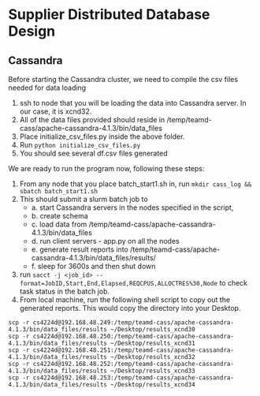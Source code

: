 # Supplier Distributed Database Design

## Cassandra
Before starting the Cassandra cluster, we need to compile the csv files needed for data loading
1. ssh to node that you will be loading the data into Cassandra server. In our case, it is xcnd32.
2. All of the data files provided should reside in /temp/teamd-cass/apache-cassandra-4.1.3/bin/data_files
3. Place initialize_csv_files.py inside the above folder.
4. Run ```python initialize_csv_files.py```
5. You should see several df.csv files generated

We are ready to run the program now, following these steps:
1. From any node that you place batch_start1.sh in, run ```mkdir cass_log && sbatch batch_start1.sh```
2. This should submit a slurm batch job to
    - a. start Cassandra servers in the nodes specified in the script,
    - b. create schema 
    - c. load data from /temp/teamd-cass/apache-cassandra-4.1.3/bin/data_files
    - d. run client servers - app.py on all the nodes
    - e. generate result reports into /temp/teamd-cass/apache-cassandra-4.1.3/bin/data_files/results/ 
    - f. sleep for 3600s and then shut down
3. run ```sacct -j <job_id> --format=JobID,Start,End,Elapsed,REQCPUS,ALLOCTRES%30,Node``` to check task status in the batch job.
4. From local machine, run the following shell script to copy out the generated reports. This would copy the directory into your Desktop.
```
scp -r cs4224d@192.168.48.249:/temp/teamd-cass/apache-cassandra-4.1.3/bin/data_files/results ~/Desktop/results_xcnd30
scp -r cs4224d@192.168.48.250:/temp/teamd-cass/apache-cassandra-4.1.3/bin/data_files/results ~/Desktop/results_xcnd31
scp -r cs4224d@192.168.48.251:/temp/teamd-cass/apache-cassandra-4.1.3/bin/data_files/results ~/Desktop/results_xcnd32
scp -r cs4224d@192.168.48.252:/temp/teamd-cass/apache-cassandra-4.1.3/bin/data_files/results ~/Desktop/results_xcnd33
scp -r cs4224d@192.168.48.253:/temp/teamd-cass/apache-cassandra-4.1.3/bin/data_files/results ~/Desktop/results_xcnd34
```